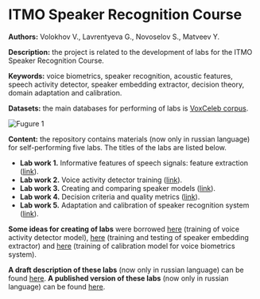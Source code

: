 # ITMO Speaker Recognition Course

**Authors:** Volokhov V., Lavrentyeva G., Novoselov S., Matveev Y.

**Description:** the project is related to the development of labs for the ITMO Speaker Recognition Course.

**Keywords:** voice biometrics, speaker recognition, acoustic features, speech activity detector, speaker embedding extractor, decision theory, domain adaptation and calibration.

**Datasets:** the main databases for performing of labs is [VoxCeleb corpus](https://www.robots.ox.ac.uk/~vgg/data/voxceleb/).

![Fugure 1](https://analyticsindiamag.com/wp-content/uploads/2020/12/image.png "VoxCeleb. A large scale audio-visual dataset of human speech")

**Content:** the repository contains materials (now only in russian language) for self-performing five labs. The titles of the labs are listed below.

- **Lab work 1.** Informative features of speech signals: feature extraction ([link](https://github.com/itmo-mbss-lab/sr_labs_book/tree/main/lab1)).
- **Lab work 2.** Voice activity detector training                           ([link](https://github.com/itmo-mbss-lab/sr_labs_book/tree/main/lab2)).
- **Lab work 3.** Creating and comparing speaker models                      ([link](https://github.com/itmo-mbss-lab/sr_labs_book/tree/main/lab3)).
- **Lab work 4.** Decision criteria and quality metrics                      ([link](https://github.com/itmo-mbss-lab/sr_labs_book/tree/main/lab4)).
- **Lab work 5.** Adaptation and calibration of speaker recognition system   ([link](https://github.com/itmo-mbss-lab/sr_labs_book/tree/main/lab5)).

**Some ideas for creating of labs** were borrowed [here](https://voicebiometry.org/) (training of voice activity detector model), [here](https://github.com/clovaai/voxceleb_trainer) (training and testing of speaker embedding extractor) and [here](https://github.com/alumae/sv_score_calibration) (training of calibration model for voice biometrics system).

**A draft description of these labs** (now only in russian language) can be found [here](https://disk.yandex.ru/i/-jFmJ9eXyPNXCw). 
**A published version of these labs** (now only in russian language) can be found [here](https://books.ifmo.ru/). 
